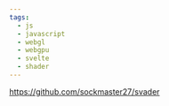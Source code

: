 ```yaml
---
tags:
  - js
  - javascript
  - webgl
  - webgpu
  - svelte
  - shader
---
```

https://github.com/sockmaster27/svader

